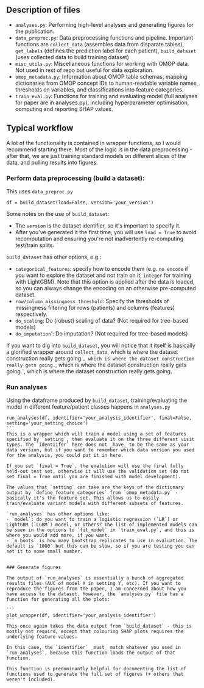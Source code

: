 ## Description of files

- `analyses.py`: Performing high-level analyses and generating figures for the publication.
- `data_preproc.py`: Data preprocessing functions and pipeline. Important functions are `collect_data` (assembles data from disparate tables), `get_labels` (defines the prediction label for each patient), `build_dataset` (uses collected data to build training dataset)
- `misc_utils.py`: Miscellaneous functions for working with OMOP data. Not used in rest of repo but useful for data exploration.
- `omop_metadata.py`: Information about OMOP table schemas, mapping dictionaries from OMOP concept IDs to human-readable variable names, thresholds on variables, and classifications into feature categories.
- `train_eval.py`: Functions for training and evaluating model (full analyses for paper are in analyses.py), including hyperparameter optimisation, computing and reporting SHAP values.

## Typical workflow

A lot of the functionality is contained in wrapper functions, so I would recommend starting there. Most of the logic is in the data preprocessing - after that, we are just training standard models on different slices of the data, and pulling results into figures.

### Perform data preprocessing (build a dataset):
This uses `data_preproc.py`

```
df = build_dataset(load=False, version='your_version')
```
Some notes on the use of `build_dataset`:

- The `version` is the dataset identifier, so it's important to specify it.
- After you've generated it the first time, you will use `load = True` to avoid recomputation and ensuring you're not inadvertently re-computing test/train splits.

`build_dataset` has other options, e.g.:
- `categorical_features`: specify how to encode them (e.g. `no encode` if you want to explore the dataset and not train on it, `integer` for training with LightGBM). Note that this option is applied after the data is loaded, so you can always change the encoding on an otherwise pre-computed dataset.
- `row/column_missingness_threshold`: Specify the thresholds of missingness filtering for rows (patients) and columns (features) respectively.
- `do_scaling`: Do (robust) scaling of data? (Not required for tree-based models)
- `do_imputation`': Do imputation? (Not required for tree-based models)

If you want to dig into `build_dataset`, you will notice that it itself is basically a glorified wrapper around `collect_data`, which is where the dataset construction really gets going.`, which is where the dataset construction really gets going.`, which is where the dataset construction really gets going.`, which is where the dataset construction really gets going.

### Run analyses

Using the dataframe produced by `build_dataset`, training/evaluating the model in different feature/patient classes happens in `analyses.py`

````
run_analyses(df, identifier='your_analysis_identifier', final=False, setting='your_setting_choice')
```
This is a wrapper which will train a model using a set of features specified by `setting`, then evaluate it on the three different visit types. The `identiifer` here does not _have_ to be the same as your data version, but if you want to remember which data version you used for the analysis, you could put it in here.

If you set `final = True`, the evalution will use the final fully held-out test set, otherwise it will use the validation set (do not set final = True until you are finished with model development).

The values that `setting` can take are the keys of the dictionary output by `define_feature_categories` from `omop_metadata.py` - basically it's the feature set. This allows us to easily train/evaluate variant models with different subsets of features.

`run_analyses` has other options like:
- `model`: do you want to train a logistic regression (`LR`) or LightGBM (`LGBM`) model, or others? The list of implemented models can be seen in the options to `fit_model` in `train_eval.py`, and this is where you would add more, if you want.
- `n_boots` is how many bootstrap replicates to use in evaluation. The default is `1000` but this can be slow, so if you are testing you can set it to some small number.


### Generate figures

The output of `run_analyses` is essentially a bunch of aggregated results files (AUC of model X in setting Y, etc). If you want to reproduce the figures from the paper, I am concerned about how you have access to the dataset. However, the `analyses.py` file has a function for generating all the plots:

```
plot_wrapper(df, identifier='your_analysis_identifier')
```
This once again takes the data output from `build_dataset` - this is mostly not requird, except that colouring SHAP plots requires the underlying feature values.

In this case, the `identifier` _must_ match whatever you used in `run_analyses`, because this function loads the output of that function.

This function is predominantly helpful for documenting the list of functions used to generate the full set of figures (+ others that weren't included).
